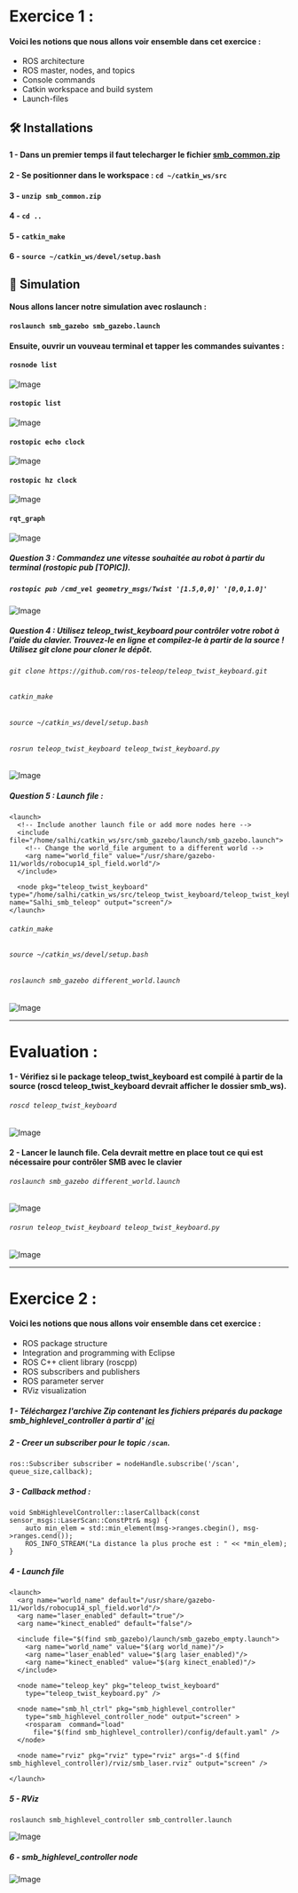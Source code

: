 # Exercice 1 : 

#### Voici les notions que nous allons voir ensemble dans cet exercice : 

- ROS architecture
- ROS master, nodes, and topics
- Console commands
- Catkin workspace and build system
- Launch-files 


## 🛠️ Installations
       

#### 1 - Dans un premier temps il faut telecharger le fichier [smb_common.zip](https://github.com/Elmootez-Belleh/ROS-SMB/blob/main/smb_common.zip)
#### 2 - Se positionner dans le workspace : `cd ~/catkin_ws/src`
#### 3 - `unzip smb_common.zip`
#### 4 - `cd ..`
#### 5 - `catkin_make`
#### 6 - `source ~/catkin_ws/devel/setup.bash`


## 🧐 Simulation 

#### Nous allons lancer notre simulation avec roslaunch :



#### `roslaunch smb_gazebo smb_gazebo.launch` 

#### Ensuite, ouvrir un vouveau terminal et tapper les commandes suivantes : 

#### `rosnode list`
![Image](screens/rosnodeList.png)
#### `rostopic list`
![Image](screens/rostopicList.png)
#### `rostopic echo clock`
![Image](screens/rostopicEcho.png)
#### `rostopic hz clock`
![Image](screens/rostopicHz.png)        
#### `rqt_graph`
![Image](screens/rqt_graph.png)

##### Question 3 : Commandez une vitesse souhaitée au robot à partir du terminal (rostopic pub [TOPIC]).

##### `rostopic pub /cmd_vel geometry_msgs/Twist '[1.5,0,0]' '[0,0,1.0]'`
![Image](screens/cmd_vel.png)        
         
##### Question 4 : Utilisez teleop_twist_keyboard pour contrôler votre robot à l'aide du clavier. Trouvez-le en ligne et compilez-le à partir de la source ! Utilisez git clone pour cloner le dépôt.

###### `git clone https://github.com/ros-teleop/teleop_twist_keyboard.git`
###### `catkin_make`
###### `source ~/catkin_ws/devel/setup.bash`
###### `rosrun teleop_twist_keyboard teleop_twist_keyboard.py`
![Image](screens/teleop_key.png)

##### Question 5 : Launch file : 

```
<launch>
  <!-- Include another launch file or add more nodes here -->
  <include file="/home/salhi/catkin_ws/src/smb_gazebo/launch/smb_gazebo.launch">
    <!-- Change the world_file argument to a different world -->
    <arg name="world_file" value="/usr/share/gazebo-11/worlds/robocup14_spl_field.world"/>
  </include>

  <node pkg="teleop_twist_keyboard" type="/home/salhi/catkin_ws/src/teleop_twist_keyboard/teleop_twist_keyboard.py" name="Salhi_smb_teleop" output="screen"/>
</launch>
```

###### `catkin_make`
###### `source ~/catkin_ws/devel/setup.bash`
###### `roslaunch smb_gazebo different_world.launch`
![Image](screens/different_world.png)



----------

# Evaluation : 

#### 1 - Vérifiez si le package teleop_twist_keyboard est compilé à partir de la source (roscd teleop_twist_keyboard devrait afficher le dossier smb_ws).

###### `roscd teleop_twist_keyboard`
![Image](screens/roscd.png)
#### 2 - Lancer le launch file. Cela devrait mettre en place tout ce qui est nécessaire pour contrôler SMB avec le clavier 
###### `roslaunch smb_gazebo different_world.launch`
![Image](screens/roscdLaunch.png)
###### `rosrun teleop_twist_keyboard teleop_twist_keyboard.py`
![Image](screens/roscdTeleop.png)

----------


# Exercice 2 : 


#### Voici les notions que nous allons voir ensemble dans cet exercice : 

- ROS package structure
- Integration and programming with Eclipse
- ROS C++ client library (roscpp)
- ROS subscribers and publishers
- ROS parameter server
- RViz visualization

##### 1 - Téléchargez l'archive Zip contenant les fichiers préparés du package smb_highlevel_controller à partir d' [ici](smb_highlevel_controller.zip)

##### 2 -  Creer un  subscriber pour le topic `/scan`.
`ros::Subscriber subscriber = nodeHandle.subscribe('/scan', queue_size,callback);`
##### 3 - Callback method : 

```
void SmbHighlevelController::laserCallback(const sensor_msgs::LaserScan::ConstPtr& msg) {
    auto min_elem = std::min_element(msg->ranges.cbegin(), msg->ranges.cend());
    ROS_INFO_STREAM("La distance la plus proche est : " << *min_elem);
}
```

##### 4 - Launch file 

```
<launch>
  <arg name="world_name" default="/usr/share/gazebo-11/worlds/robocup14_spl_field.world"/>
  <arg name="laser_enabled" default="true"/>
  <arg name="kinect_enabled" default="false"/>

  <include file="$(find smb_gazebo)/launch/smb_gazebo_empty.launch">
    <arg name="world_name" value="$(arg world_name)"/>
    <arg name="laser_enabled" value="$(arg laser_enabled)"/>
    <arg name="kinect_enabled" value="$(arg kinect_enabled)"/>
  </include>

  <node name="teleop_key" pkg="teleop_twist_keyboard" 
    type="teleop_twist_keyboard.py" />

  <node name="smb_hl_ctrl" pkg="smb_highlevel_controller"
    type="smb_highlevel_controller_node" output="screen" >
    <rosparam  command="load"
      file="$(find smb_highlevel_controller)/config/default.yaml" />
  </node>

  <node name="rviz" pkg="rviz" type="rviz" args="-d $(find smb_highlevel_controller)/rviz/smb_laser.rviz" output="screen" />

</launch>
```

##### 5 - RViz
`roslaunch smb_highlevel_controller smb_controller.launch`

![Image](screens/rvizLaser.png)

##### 6 -  smb_highlevel_controller node
![Image](screens/distance_node.png)

